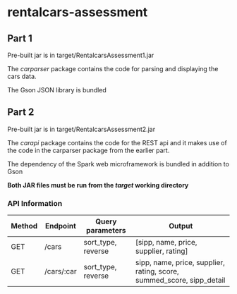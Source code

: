 # rentalcars-assessment
## Part 1
Pre-built jar is in target/RentalcarsAssessment1.jar

The _carparser_ package contains the code for parsing and displaying the cars data.

The Gson JSON library is bundled

## Part 2
Pre-built jar is in target/RentalcarsAssessment2.jar

The _carapi_ package contains the code for the REST api and it makes use of the code in the carparser package from the earlier part.

The dependency of the Spark web microframework is bundled in addition to Gson

**Both JAR files must be run from the _target_ working directory**

### API Information
| Method | Endpoint | Query parameters | Output |
| --- | --- | --- | --- |
| GET | /cars | sort_type, reverse | [sipp, name, price, supplier, rating] |
| GET | /cars/:car| sort_type, reverse | sipp, name, price, supplier, rating, score, summed_score, sipp_detail |
